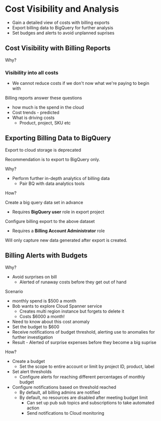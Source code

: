 # Cost Visibility and Analysis

- Gain a detailed view of costs with billing exports
- Export billing data to BigQuery for further analysis
- Set budges and alerts to avoid unplanned suprises

## Cost Visibility with Billing Reports

Why?

### Visibility into all costs

- We cannot reduce costs if we don't now what we're paying to begin with

Billing reports answer these questions

- how much is the spend in the cloud
- Cost trends - predicted
- What is driving costs
    - Product, project, SKU etc

## Exporting Billing Data to BigQuery

Export to cloud storage is deprecated

Recommendation is to export to BigQuery only.

Why?

- Perform further in-depth analytics of billing data
    - Pair BQ with data analytics tools

How?

Create a big query data set in advance

- Requires **BigQuery user** role in export project

Configure billing export to the above dataset

- Requires a **Billing Account Administrator** role

Will only capture new data generated after export is created.

## Billing Alerts with Budgets

Why?

- Avoid surprises on bill
    - Alerted of runaway costs before they get out of hand

Scenario

- monthly spend is $500 a month
- Bob wants to explore Cloud Spanner service
    - Creates multi region instance but forgets to delete it
    - Costs $6000 a month!
- Need to know about this cost anomaly
- Set the budget to $600
- Receive notifications of budget threshold, alerting use to anomalies for further investigation
- Result - Alerted of surprise expenses before they become a big suprise

How?

- Create a budget
    - Set the scope to entire account or limit by project ID, product, label
- Set alert thresholds
    - Configure alerts for reaching different percentages of monthly budget
- Configure notifications based on threshold reached
    - By default, all billing admins are notified
    - By default, no resources are disabled after meeting budget limit
        - Can set up pub sub topics and subscriptions to take automated action
        - Send notifications to Cloud monitoring